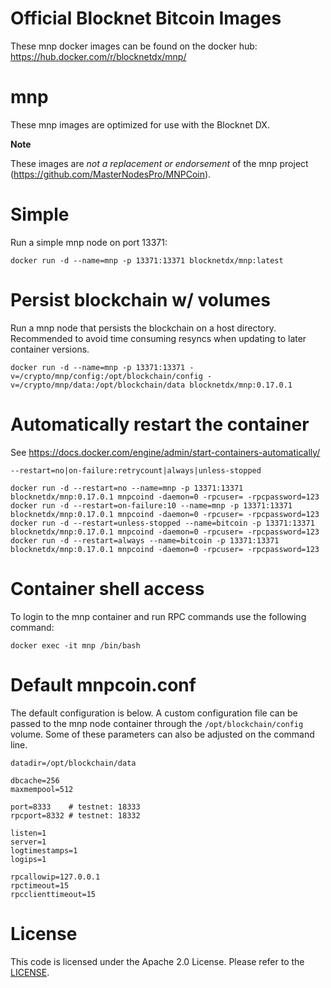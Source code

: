 Official Blocknet Bitcoin Images
=================================

These mnp docker images can be found on the docker hub: https://hub.docker.com/r/blocknetdx/mnp/

mnp
========

These mnp images are optimized for use with the Blocknet DX.

**Note**

These images are _not a replacement or endorsement_ of the mnp project (https://github.com/MasterNodesPro/MNPCoin).


Simple
======

Run a simple mnp node on port 13371:
```
docker run -d --name=mnp -p 13371:13371 blocknetdx/mnp:latest
```


Persist blockchain w/ volumes
=============================

Run a mnp node that persists the blockchain on a host directory. Recommended to avoid time consuming resyncs when updating to later container versions.
```
docker run -d --name=mnp -p 13371:13371 -v=/crypto/mnp/config:/opt/blockchain/config -v=/crypto/mnp/data:/opt/blockchain/data blocknetdx/mnp:0.17.0.1
```


Automatically restart the container
===================================

See https://docs.docker.com/engine/admin/start-containers-automatically/

`--restart=no|on-failure:retrycount|always|unless-stopped`

```
docker run -d --restart=no --name=mnp -p 13371:13371 blocknetdx/mnp:0.17.0.1 mnpcoind -daemon=0 -rpcuser= -rpcpassword=123
docker run -d --restart=on-failure:10 --name=mnp -p 13371:13371 blocknetdx/mnp:0.17.0.1 mnpcoind -daemon=0 -rpcuser= -rpcpassword=123
docker run -d --restart=unless-stopped --name=bitcoin -p 13371:13371 blocknetdx/mnp:0.17.0.1 mnpcoind -daemon=0 -rpcuser= -rpcpassword=123
docker run -d --restart=always --name=bitcoin -p 13371:13371 blocknetdx/mnp:0.17.0.1 mnpcoind -daemon=0 -rpcuser= -rpcpassword=123
```


Container shell access
======================

To login to the mnp container and run RPC commands use the following command:
```
docker exec -it mnp /bin/bash
```


Default mnpcoin.conf
=====================

The default configuration is below. A custom configuration file can be passed to the mnp  node container through the `/opt/blockchain/config` volume. Some of these parameters can also be adjusted on the command line.
```
datadir=/opt/blockchain/data

dbcache=256
maxmempool=512

port=8333    # testnet: 18333
rpcport=8332 # testnet: 18332

listen=1
server=1
logtimestamps=1
logips=1

rpcallowip=127.0.0.1
rpctimeout=15
rpcclienttimeout=15
```


License
=======

This code is licensed under the Apache 2.0 License. Please refer to the [LICENSE](https://github.com/BlocknetDX/dockerimages/blob/master/LICENSE).